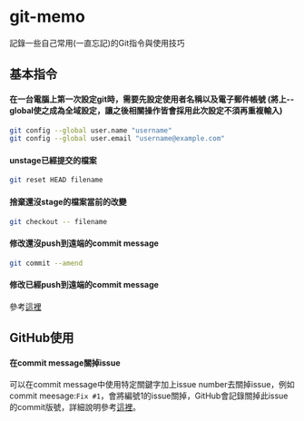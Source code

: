 # git-memo
記錄一些自己常用(一直忘記)的Git指令與使用技巧

## 基本指令

#### 在一台電腦上第一次設定git時，需要先設定使用者名稱以及電子郵件帳號 (將上--global使之成為全域設定，讓之後相關操作皆會採用此次設定不須再重複輸入)
```bash
git config --global user.name "username"
git config --global user.email "username@example.com"
```


#### unstage已經提交的檔案
```bash
git reset HEAD filename
```

#### 捨棄還沒stage的檔案當前的改變
```bash
git checkout -- filename
```

#### 修改還沒push到遠端的commit message
```bash
git commit --amend
```

#### 修改已經push到遠端的commit message
參考[這裡](https://help.github.com/articles/changing-a-commit-message/#amending-older-or-multiple-commit-messages)


## GitHub使用

#### 在commit message關掉issue
可以在commit message中使用特定關鍵字加上issue number去關掉issue，例如commit meesage:`Fix #1`，會將編號1的issue關掉，GitHub會記錄關掉此issue的commit版號，詳細說明參考[這裡](https://help.github.com/articles/closing-issues-via-commit-messages/)。

